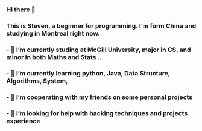 ### Hi there 👋
### This is Steven, a beginner for programming. I'm form China and studying in Montreal right now.
### - 🔭 I’m currently studing at McGill University, major in CS, and minor in both Maths and Stats ...
### - 🌱 I’m currently learning python, Java, Data Structure, Algorithms, System, 
### - 👯 I’m cooperating with my friends on some personal projects
### - 🤔 I’m looking for help with hacking techniques and projects experience

<!--
**StevenYuan666/StevenYuan666** is a ✨ _special_ ✨ repository because its `README.md` (this file) appears on your GitHub profile.

Here are some ideas to get you started:


-->
